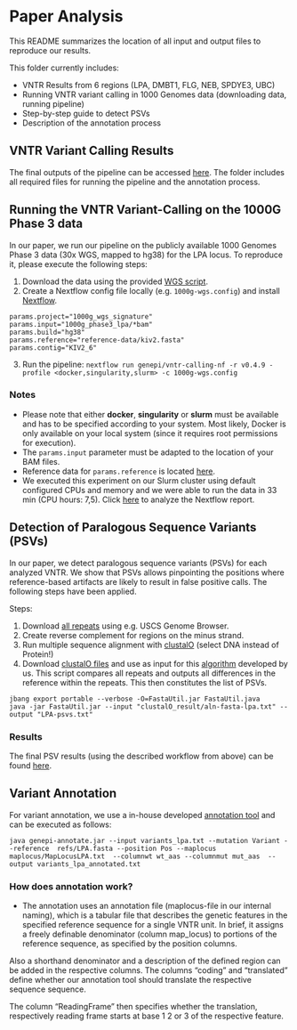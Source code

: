 # Paper Analysis

This README summarizes the location of all input and output files to reproduce our results.  

This folder currently includes:
* VNTR Results from 6 regions (LPA, DMBT1, FLG, NEB, SPDYE3, UBC)
* Running VNTR variant calling in 1000 Genomes data (downloading data, running pipeline)
* Step-by-step guide to detect PSVs
* Description of the annotation process


## VNTR Variant Calling Results
The final outputs of the pipeline can be accessed [here](vntrs). The folder includes all required files for running the pipeline and the annotation process. 

## Running the VNTR Variant-Calling on the 1000G Phase 3 data

In our paper, we run our pipeline on the publicly available 1000 Genomes Phase 3 data (30x WGS, mapped to hg38) for the LPA locus. To reproduce it, please execute the following steps:

1) Download the data using the provided [WGS script](scripts/download-1000G-wgs-hg38.sh).
2) Create a Nextflow config file locally (e.g. `1000g-wgs.config`) and install [Nextflow](https://www.nextflow.io/docs/latest/getstarted.html#installation).
```
params.project="1000g_wgs_signature"
params.input="1000g_phase3_lpa/*bam"
params.build="hg38"
params.reference="reference-data/kiv2.fasta"
params.contig="KIV2_6"
```
3) Run the pipeline: `nextflow run genepi/vntr-calling-nf -r v0.4.9 -profile <docker,singularity,slurm> -c 1000g-wgs.config`

### Notes
* Please note that either **docker**, **singularity** or **slurm** must be available and has to be specified according to your system. Most likely, Docker is only available on your local system (since it requires root permissions for execution). 
* The `params.input` parameter must be adapted to the location of your BAM files.
* Reference data for `params.reference` is located [here](../reference-data).
* We executed this experiment on our Slurm cluster using default configured CPUs and memory and we were able to run the data in 33 min (CPU hours: 7,5). Click [here](https://html-preview.github.io/?url=https://raw.githubusercontent.com/genepi/vntr-calling-nf/main/paper_data/results/1000g-wgs-signature.html) to analyze the Nextflow report. 

## Detection of Paralogous Sequence Variants (PSVs)

In our paper, we detect paralogous sequence variants (PSVs) for each analyzed VNTR.  We show that PSVs allows pinpointing the positions where reference-based artifacts are likely to result in false positive calls. The following steps have been applied.

Steps:
1) Download [all repeats](psvs/clustalO_input) using e.g. USCS Genome Browser. 
2) Create reverse complement for regions on the minus strand.
3) Run multiple sequence alignment with [clustalO](https://www.ebi.ac.uk/Tools/msa/clustalo) (select DNA instead of Protein!)
4) Download [clustalO files](psvs/clustalO_result) and use as input for this [algorithm](scripts/FastaUtil.java) developed by us.
   This script compares all repeats and outputs all differences in the reference within the repeats. This then constitutes the list of PSVs.

```
jbang export portable --verbose -O=FastaUtil.jar FastaUtil.java
java -jar FastaUtil.jar --input "clustalO_result/aln-fasta-lpa.txt" --output "LPA-psvs.txt"
```

### Results
The final PSV results (using the described workflow from above) can be found [here](psvs/results).


## Variant Annotation

For variant annotation, we use a in-house developed [annotation tool](https://github.com/lukfor/genepi-annotate) and can be executed as follows:

```
java genepi-annotate.jar --input variants_lpa.txt --mutation Variant --reference  refs/LPA.fasta --position Pos --maplocus maplocus/MapLocusLPA.txt  --columnwt wt_aas --columnmut mut_aas  --output variants_lpa_annotated.txt
```

### How does annotation work?

- The annotation uses an annotation file (maplocus-file in our internal naming), which is a tabular file that describes the genetic features in the specified reference sequence for a single VNTR unit. In brief, it assigns a freely definable denominator (column map_locus) to portions of the reference sequence, as specified by the position columns.

Also a shorthand denominator and a description of the defined region can be added in the respective columns. The columns “coding” and “translated” define whether our annotation tool should translate the respective sequence sequence.

The column “ReadingFrame” then specifies whether the translation, respectively reading frame starts at base 1 2 or 3 of the respective feature. 